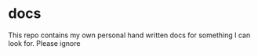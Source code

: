 # docs

This repo contains my own personal hand written docs for something I can look for. Please ignore
